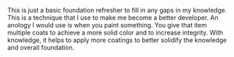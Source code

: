 This is just a basic foundation refresher to fill in any gaps in my knowledge. This is a technique that I use to make me become a better developer. An anology I would use is when you paint something. You give that item multiple coats to achieve a more solid color and to increase integrity. With knowledge, it helps to apply more coatings to better solidify the knowledge and overall foundation.
